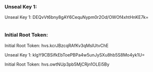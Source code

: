 ### Unseal Key 1: 
Unseal Key 1:
DEQvVt6bny8gAY6CequNypm0r2Od/OWOf4xhtHnKE7k=
<br/><br/>

### Initial Root Token: 
Initial Root Token: 
hvs.kcrJBzcqRAfKv3qMsIUtvChE


Unseal Key 1: klgY9CBSifkEbToePBPa4w5unJySXu8hb5S8Mo4yk1U=

Initial Root Token: hvs.owtNUp3pb5MjCRjn1OLEi5By
